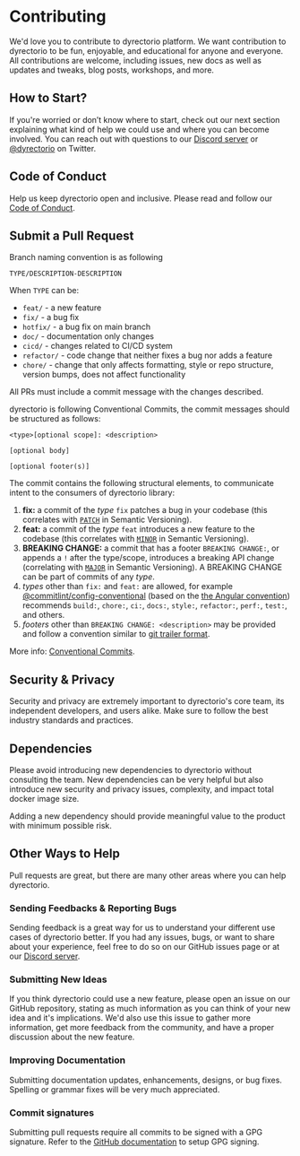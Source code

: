 # Contributing

We'd love you to contribute to dyrectorio platform. We want contribution to dyrectorio to be fun, enjoyable, and educational for anyone and everyone. All contributions are welcome, including issues, new docs as well as updates and tweaks, blog posts, workshops, and more.

## How to Start?

If you're worried or don’t know where to start, check out our next section explaining what kind of help we could use and where you can become involved. You can reach out with questions to our [Discord server](https://discord.gg/hMyT9cbYFD) or [@dyrectorio](https://twitter.com/dyrectorio) on Twitter.

## Code of Conduct

Help us keep dyrectorio open and inclusive. Please read and follow our [Code of Conduct](/CODE_OF_CONDUCT.md).

## Submit a Pull Request

Branch naming convention is as following

`TYPE/DESCRIPTION-DESCRIPTION`

When `TYPE` can be:

- `feat/` - a new feature
- `fix/` - a bug fix
- `hotfix/` - a bug fix on main branch
- `doc/` - documentation only changes
- `cicd/` - changes related to CI/CD system
- `refactor/` - code change that neither fixes a bug nor adds a feature
- `chore/` - change that only affects formatting, style or repo structure, version bumps, does not affect functionality

All PRs must include a commit message with the changes described.

dyrectorio is following Conventional Commits, the commit messages should be structured as follows:

```
<type>[optional scope]: <description>

[optional body]

[optional footer(s)]
```

The commit contains the following structural elements, to communicate intent to the consumers of dyrectorio library:

1. **fix:** a commit of the _type_ `fix` patches a bug in your codebase (this correlates with [`PATCH`](http://semver.org/#summary) in Semantic Versioning).
1. **feat:** a commit of the _type_ `feat` introduces a new feature to the codebase (this correlates with [`MINOR`](http://semver.org/#summary) in Semantic Versioning).
1. **BREAKING CHANGE:** a commit that has a footer `BREAKING CHANGE:`, or appends a `!` after the type/scope, introduces a breaking API change (correlating with [`MAJOR`](http://semver.org/#summary) in Semantic Versioning).
A BREAKING CHANGE can be part of commits of any _type_.
1. _types_ other than `fix:` and `feat:` are allowed, for example [@commitlint/config-conventional](https://github.com/conventional-changelog/commitlint/tree/master/%40commitlint/config-conventional) (based on the [the Angular convention](https://github.com/angular/angular/blob/22b96b9/CONTRIBUTING.md#-commit-message-guidelines)) recommends `build:`, `chore:`,
  `ci:`, `docs:`, `style:`, `refactor:`, `perf:`, `test:`, and others.
1. _footers_ other than `BREAKING CHANGE: <description>` may be provided and follow a convention similar to
  [git trailer format](https://git-scm.com/docs/git-interpret-trailers).


More info: [Conventional Commits](https://www.conventionalcommits.org/en/v1.0.0/#specification).

## Security & Privacy

Security and privacy are extremely important to dyrectorio's core team, its independent developers, and users alike. Make sure to follow the best industry standards and practices.

## Dependencies

Please avoid introducing new dependencies to dyrectorio without consulting the team. New dependencies can be very helpful but also introduce new security and privacy issues, complexity, and impact total docker image size.

Adding a new dependency should provide meaningful value to the product with minimum possible risk.

## Other Ways to Help

Pull requests are great, but there are many other areas where you can help dyrectorio.

### Sending Feedbacks & Reporting Bugs

Sending feedback is a great way for us to understand your different use cases of dyrectorio better. If you had any issues, bugs, or want to share about your experience, feel free to do so on our GitHub issues page or at our [Discord server](https://discord.gg/hMyT9cbYFD).

### Submitting New Ideas

If you think dyrectorio could use a new feature, please open an issue on our GitHub repository, stating as much information as you can think of your new idea and it's implications. We'd also use this issue to gather more information, get more feedback from the community, and have a proper discussion about the new feature.

### Improving Documentation

Submitting documentation updates, enhancements, designs, or bug fixes. Spelling or grammar fixes will be very much appreciated.

### Commit signatures

Submitting pull requests require all commits to be signed with a GPG signature. Refer to the [GitHub documentation](https://docs.github.com/en/authentication/managing-commit-signature-verification) to setup GPG signing.
